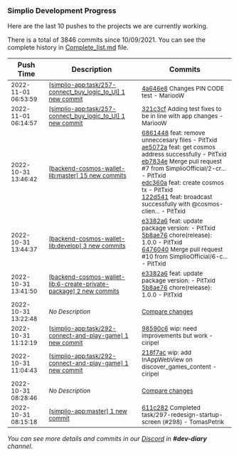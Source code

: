 
### Simplio Development Progress

Here are the last 10 pushes to the projects we are currently working.

There is a total of 3846 commits since 10/09/2021. You can see the complete history in
 [Complete_list.md](Complete_list.md) file.

| Push Time | Description | Commits |
| --- | --- | --- |
| <sub>2022-11-01 06:53:59</sub> | <sub>[[simplio-app:task/257\-connect\_buy\_logic\_to\_UI] 1 new commit](https://github.com/SimplioOfficial/simplio-app/commit/4a646e85d068bbd5ba34f030bd7f90bb387e7bd5)</sub> | <sub>[4a646e8](https://github.com/SimplioOfficial/simplio-app/commit/4a646e85d068bbd5ba34f030bd7f90bb387e7bd5) Changes PIN CODE test - MariooW</sub> |
| <sub>2022-11-01 06:14:57</sub> | <sub>[[simplio-app:task/257\-connect\_buy\_logic\_to\_UI] 1 new commit](https://github.com/SimplioOfficial/simplio-app/commit/321c3cfdefb6d9ba0c3823cd3ceb8f91984f52f0)</sub> | <sub>[321c3cf](https://github.com/SimplioOfficial/simplio-app/commit/321c3cfdefb6d9ba0c3823cd3ceb8f91984f52f0) Adding test fixes to be in line with app changes - MariooW</sub> |
| <sub>2022-10-31 13:46:42</sub> | <sub>[[backend-cosmos-wallet-lib:master] 15 new commits](https://github.com/SimplioOfficial/backend-cosmos-wallet-lib/compare/09f1f1567437...40bdfe09658b)</sub> | <sub>[6861448](https://github.com/SimplioOfficial/backend-cosmos-wallet-lib/commit/686144834767e1609005fa620db05910c26915e8) feat: remove unneccesary files - PitTxid<br>[ae5072a](https://github.com/SimplioOfficial/backend-cosmos-wallet-lib/commit/ae5072a2a9128b15265892b56667fe9f7ce091f0) feat: get cosmos address successfully - PitTxid<br>[eb7834e](https://github.com/SimplioOfficial/backend-cosmos-wallet-lib/commit/eb7834e28204c3ff6bf09c850a4d7560e13fda42) Merge pull request #7 from SimplioOfficial/2-cr... - PitTxid<br>[edc360a](https://github.com/SimplioOfficial/backend-cosmos-wallet-lib/commit/edc360abcde97ded6133b99f195725e1f8944300) feat: create cosmos tx - PitTxid<br>[122d541](https://github.com/SimplioOfficial/backend-cosmos-wallet-lib/commit/122d54173540c379c4c7c48ba21eb86a6932ea1e) feat: broadcast successfully with @cosmos-clien... - PitTxid</sub> |
| <sub>2022-10-31 13:44:37</sub> | <sub>[[backend-cosmos-wallet-lib:develop] 3 new commits](https://github.com/SimplioOfficial/backend-cosmos-wallet-lib/compare/55ef48b726ab...6476040e83ba)</sub> | <sub>[e3382a6](https://github.com/SimplioOfficial/backend-cosmos-wallet-lib/commit/e3382a6d4b6b61279c9f27bfbb9819c8a1de6e58) feat: update package version: - PitTxid<br>[5b8ae76](https://github.com/SimplioOfficial/backend-cosmos-wallet-lib/commit/5b8ae76ae0a1222eff0a696f3a7dc2e9f64f6703) chore(release): 1.0.0 - PitTxid<br>[6476040](https://github.com/SimplioOfficial/backend-cosmos-wallet-lib/commit/6476040e83ba0fb3560b37b1e545b69bac704e06) Merge pull request #10 from SimplioOfficial/6-c... - PitTxid</sub> |
| <sub>2022-10-31 13:41:50</sub> | <sub>[[backend-cosmos-wallet-lib:6\-create\-private\-package] 2 new commits](https://github.com/SimplioOfficial/backend-cosmos-wallet-lib/compare/55ef48b726ab...5b8ae76ae0a1)</sub> | <sub>[e3382a6](https://github.com/SimplioOfficial/backend-cosmos-wallet-lib/commit/e3382a6d4b6b61279c9f27bfbb9819c8a1de6e58) feat: update package version: - PitTxid<br>[5b8ae76](https://github.com/SimplioOfficial/backend-cosmos-wallet-lib/commit/5b8ae76ae0a1222eff0a696f3a7dc2e9f64f6703) chore(release): 1.0.0 - PitTxid</sub> |
| <sub>2022-10-31 13:22:48</sub> | <sub>_No Description_</sub> | <sub>[Compare changes](https://github.com/SimplioOfficial/simplio-app/compare/8219ff525d31...e64b82e36a5f)</sub> |
| <sub>2022-10-31 11:12:19</sub> | <sub>[[simplio-app:task/292\-connect\-and\-play\-game] 1 new commit](https://github.com/SimplioOfficial/simplio-app/commit/98590c65b87f0f250c33818cf58f7b98b38bf085)</sub> | <sub>[98590c6](https://github.com/SimplioOfficial/simplio-app/commit/98590c65b87f0f250c33818cf58f7b98b38bf085) wip: need improvements but work - ciripel</sub> |
| <sub>2022-10-31 11:04:43</sub> | <sub>[[simplio-app:task/292\-connect\-and\-play\-game] 1 new commit](https://github.com/SimplioOfficial/simplio-app/commit/218f7acb075714d8cd22277cc483044167f94716)</sub> | <sub>[218f7ac](https://github.com/SimplioOfficial/simplio-app/commit/218f7acb075714d8cd22277cc483044167f94716) wip: add InAppWebView on discover_games_content - ciripel</sub> |
| <sub>2022-10-31 08:28:46</sub> | <sub>_No Description_</sub> | <sub>[Compare changes](https://github.com/SimplioOfficial/simplio-app/compare/af38d9666301...4655ab52927f)</sub> |
| <sub>2022-10-31 08:15:18</sub> | <sub>[[simplio-app:master] 1 new commit](https://github.com/SimplioOfficial/simplio-app/commit/611c282d7223a147c36ff9eaeea441548401e3fe)</sub> | <sub>[611c282](https://github.com/SimplioOfficial/simplio-app/commit/611c282d7223a147c36ff9eaeea441548401e3fe) Completed task/297-redesign-startup-screen (#298) - TomasPetrik</sub> |

_You can see more details and commits in our [Discord](https://discord.gg/aKhjuwZmdP) in **#dev-diary** channel._
